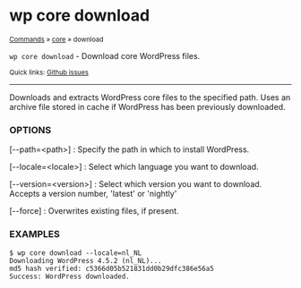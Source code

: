 # wp core download

<small>[Commands](/commands/) &raquo; [core](/commands/core/) &raquo; download</small>

`wp core download` - Download core WordPress files.

<small>Quick links: <a href="https://github.com/wp-cli/wp-cli/issues?q=is%3Aopen+label%3Acommand%3Acore-download+sort%3Aupdated-desc">Github issues</a></small>

<hr />

Downloads and extracts WordPress core files to the specified path. Uses
an archive file stored in cache if WordPress has been previously
downloaded.

### OPTIONS

[\--path=&lt;path&gt;]
: Specify the path in which to install WordPress.

[\--locale=&lt;locale&gt;]
: Select which language you want to download.

[\--version=&lt;version&gt;]
: Select which version you want to download. Accepts a version number, 'latest' or 'nightly'

[\--force]
: Overwrites existing files, if present.

### EXAMPLES

    $ wp core download --locale=nl_NL
    Downloading WordPress 4.5.2 (nl_NL)...
    md5 hash verified: c5366d05b521831dd0b29dfc386e56a5
    Success: WordPress downloaded.



